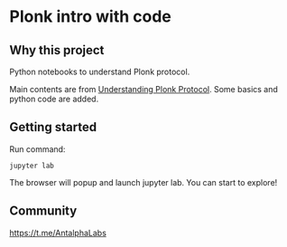 # Plonk intro with code

## Why this project

Python notebooks to understand Plonk protocol.

Main contents are from [Understanding Plonk Protocol](https://github.com/sec-bit/learning-zkp/blob/develop/plonk-intro-cn/README.md). Some basics and python code are added.

## Getting started

Run command:

`jupyter lab`

The browser will popup and launch jupyter lab. You can start to explore!

## Community

https://t.me/AntalphaLabs

